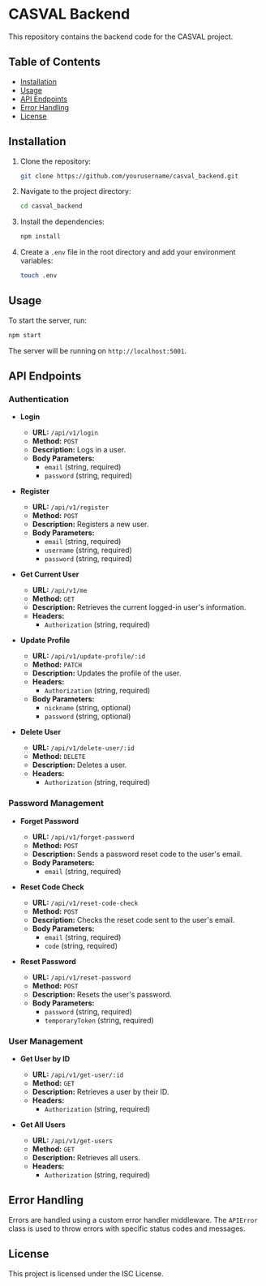 # CASVAL Backend

This repository contains the backend code for the CASVAL project.

## Table of Contents
- [Installation](#installation)
- [Usage](#usage)
- [API Endpoints](#api-endpoints)
- [Error Handling](#error-handling)
- [License](#license)

## Installation

1. Clone the repository:
    ```sh
    git clone https://github.com/yourusername/casval_backend.git
    ```
2. Navigate to the project directory:
    ```sh
    cd casval_backend
    ```
3. Install the dependencies:
    ```sh
    npm install
    ```
4. Create a `.env` file in the root directory and add your environment variables:
    ```sh
    touch .env
    ```

## Usage

To start the server, run:
```sh
npm start
```

The server will be running on `http://localhost:5001`.

## API Endpoints

### Authentication

- **Login**
    - **URL:** `/api/v1/login`
    - **Method:** `POST`
    - **Description:** Logs in a user.
    - **Body Parameters:**
        - `email` (string, required)
        - `password` (string, required)

- **Register**
    - **URL:** `/api/v1/register`
    - **Method:** `POST`
    - **Description:** Registers a new user.
    - **Body Parameters:**
        - `email` (string, required)
        - `username` (string, required)
        - `password` (string, required)

- **Get Current User**
    - **URL:** `/api/v1/me`
    - **Method:** `GET`
    - **Description:** Retrieves the current logged-in user's information.
    - **Headers:**
        - `Authorization` (string, required)

- **Update Profile**
    - **URL:** `/api/v1/update-profile/:id`
    - **Method:** `PATCH`
    - **Description:** Updates the profile of the user.
    - **Headers:**
        - `Authorization` (string, required)
    - **Body Parameters:**
        - `nickname` (string, optional)
        - `password` (string, optional)

- **Delete User**
    - **URL:** `/api/v1/delete-user/:id`
    - **Method:** `DELETE`
    - **Description:** Deletes a user.
    - **Headers:**
        - `Authorization` (string, required)

### Password Management

- **Forget Password**
    - **URL:** `/api/v1/forget-password`
    - **Method:** `POST`
    - **Description:** Sends a password reset code to the user's email.
    - **Body Parameters:**
        - `email` (string, required)

- **Reset Code Check**
    - **URL:** `/api/v1/reset-code-check`
    - **Method:** `POST`
    - **Description:** Checks the reset code sent to the user's email.
    - **Body Parameters:**
        - `email` (string, required)
        - `code` (string, required)

- **Reset Password**
    - **URL:** `/api/v1/reset-password`
    - **Method:** `POST`
    - **Description:** Resets the user's password.
    - **Body Parameters:**
        - `password` (string, required)
        - `temporaryToken` (string, required)

### User Management

- **Get User by ID**
    - **URL:** `/api/v1/get-user/:id`
    - **Method:** `GET`
    - **Description:** Retrieves a user by their ID.
    - **Headers:**
        - `Authorization` (string, required)

- **Get All Users**
    - **URL:** `/api/v1/get-users`
    - **Method:** `GET`
    - **Description:** Retrieves all users.
    - **Headers:**
        - `Authorization` (string, required)

## Error Handling

Errors are handled using a custom error handler middleware. The `APIError` class is used to throw errors with specific status codes and messages.

## License

This project is licensed under the ISC License.